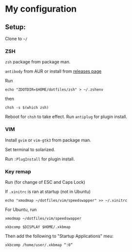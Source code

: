 # My configuration


## Setup:

Clone to `~/`

### ZSH

`zsh` package from package man.

`antibody` from AUR or install from [releases page](https://github.com/getantibody/antibody/releases)

Run

`echo "ZDOTDIR=$HOME/dotfiles/zsh" > ~/.zshenv`

then 

`chsh -s $(which zsh)`

Reboot for `chsh` to take effect.
Run `antiplug` for plugin install.

### VIM

Install `gvim` or `vim-gtk3` from package man.

Set terminal to solarized.

Run `:PlugInstall` for plugin install.


### Key remap
Run (for change of ESC and Caps Lock)

If `.xinitrc` is ran at startup (not in Ubuntu)

`echo "xmodmap ~/dotfiles/vim/speedswapper" >> ~/.xinitrc`

For Ubuntu, run

`xmodmap ~/dotfiles/vim/speedswapper`

`xkbcomp $DISPLAY $HOME/.xkbmap`

Then add the following to "Startup Applications" meu:

`xkbcomp /home/user/.xkbmap “:0”`
